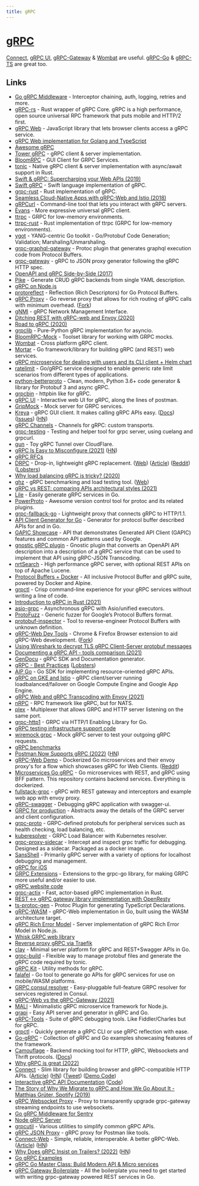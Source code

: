```yaml
---
title: gRPC
---
```


# [gRPC](https://grpc.io)

[Connect](https://github.com/bufbuild/connect-go), [gRPC UI](https://github.com/fullstorydev/grpcui), [gRPC-Gateway](https://github.com/grpc-ecosystem/grpc-gateway) & [Wombat](https://github.com/rogchap/wombat) are useful. [gRPC-Go](https://github.com/grpc/grpc-go) & [gRPC-TS](https://github.com/whisklabs/grpc-ts) are great too.

## Links

- [Go gRPC Middleware](https://github.com/grpc-ecosystem/go-grpc-middleware) - Interceptor chaining, auth, logging, retries and more.
- [gRPC-rs](https://github.com/pingcap/grpc-rs) - Rust wrapper of gRPC Core. gRPC is a high performance, open source universal RPC framework that puts mobile and HTTP/2 first.
- [gRPC Web](https://github.com/grpc/grpc-web) - JavaScript library that lets browser clients access a gRPC service.
- [gRPC Web implementation for Golang and TypeScript](https://github.com/improbable-eng/grpc-web)
- [Awesome gRPC](https://github.com/grpc-ecosystem/awesome-grpc)
- [Tower gRPC](https://github.com/tower-rs/tower-grpc) - gRPC client & server implementation.
- [BloomRPC](https://github.com/uw-labs/bloomrpc) - GUI Client for GRPC Services.
- [tonic](https://github.com/hyperium/tonic) - Native gRPC client & server implementation with async/await support in Rust.
- [Swift & gRPC: Supercharging your Web APIs (2019)](https://docs.google.com/presentation/d/1mKygo8MK6tlG1R6NUV8LN8o8OGzPN1H7hUqjygHkank/edit#slide=id.gc6f73a04f_0_0)
- [Swift gRPC](https://github.com/grpc/grpc-swift) - Swift language implementation of gRPC.
- [grpc-rust](https://github.com/stepancheg/grpc-rust) - Rust implementation of gRPC.
- [Seamless Cloud-Native Apps with gRPC-Web and Istio (2018)](https://venilnoronha.io/seamless-cloud-native-apps-with-grpc-web-and-istio)
- [gRPCurl](https://github.com/fullstorydev/grpcurl) - Command-line tool that lets you interact with gRPC servers.
- [Evans](https://github.com/ktr0731/evans) - More expressive universal gRPC client.
- [ttrpc](https://github.com/containerd/ttrpc) - GRPC for low-memory environments.
- [ttrpc-rust](https://github.com/containerd/ttrpc-rust) - Rust implementation of ttrpc (GRPC for low-memory environments).
- [ygot](https://github.com/openconfig/ygot) - YANG-centric Go toolkit - Go/Protobuf Code Generation; Validation; Marshaling/Unmarshaling.
- [grpc-graphql-gateway](https://github.com/ysugimoto/grpc-graphql-gateway) - Protoc plugin that generates graphql execution code from Protocol Buffers.
- [grpc-gateway](https://github.com/grpc-ecosystem/grpc-gateway) - gRPC to JSON proxy generator following the gRPC HTTP spec.
- [OpenAPI and gRPC Side-by-Side (2017)](https://medium.com/apis-and-digital-transformation/openapi-and-grpc-side-by-side-b6afb08f75ed)
- [Pike](https://github.com/sashabaranov/pike) - Generate CRUD gRPC backends from single YAML description.
- [gRPC on Node.js](https://github.com/grpc/grpc-node)
- [protoreflect](https://github.com/jhump/protoreflect) - Reflection (Rich Descriptors) for Go Protocol Buffers.
- [gRPC Proxy](https://github.com/mwitkow/grpc-proxy) - Go reverse proxy that allows for rich routing of gRPC calls with minimum overhead. ([Fork](https://github.com/vgough/grpc-proxy))
- [gNMI](https://github.com/openconfig/gnmi) - gRPC Network Management Interface.
- [Ditching REST with gRPC-web and Envoy (2020)](https://medium.com/swlh/ditching-rest-with-grpc-web-and-envoy-bfaa89a39b32)
- [Road to gRPC (2020)](https://blog.cloudflare.com/road-to-grpc/)
- [grpclib](https://github.com/vmagamedov/grpclib) - Pure-Python gRPC implementation for asyncio.
- [BloomRPC-Mock](https://github.com/uw-labs/bloomrpc-mock) - Toolset library for working with GRPC mocks.
- [Wombat](https://github.com/rogchap/wombat) - Cross platform gRPC client.
- [Mortar](https://github.com/go-masonry/mortar) - Go framework/library for building gRPC (and REST) web services.
- [gRPC microservice for dealing with users and its CLI client + Helm chart](https://github.com/maelvls/users-grpc)
- [ratelimit](https://github.com/envoyproxy/ratelimit) - Go/gRPC service designed to enable generic rate limit scenarios from different types of applications.
- [python-betterproto](https://github.com/danielgtaylor/python-betterproto) - Clean, modern, Python 3.6+ code generator & library for Protobuf 3 and async gRPC.
- [grpcbin](https://github.com/moul/grpcbin) - httpbin like for gRPC.
- [gRPC UI](https://github.com/fullstorydev/grpcui) - Interactive web UI for gRPC, along the lines of postman.
- [GripMock](https://github.com/tokopedia/gripmock) - Mock server for GRPC services.
- [Kreya](https://kreya.app/) - gRPC GUI client. It makes calling gRPC APIs easy. ([Docs](https://kreya.app/docs/getting-started)) ([Issues](https://github.com/riok/Kreya)) ([HN](https://news.ycombinator.com/item?id=32066569))
- [gRPC Channels](https://github.com/fullstorydev/grpchan) - Channels for gRPC: custom transports.
- [grpc-testing](https://github.com/ryoya-fujimoto/grpc-testing) - Testing and helper tool for grpc server, using cuelang and grpcurl.
- [gun](https://github.com/Qv2ray/gun) - Toy gRPC Tunnel over CloudFlare.
- [gRPC Is Easy to Misconfigure (2021)](https://www.evanjones.ca/grpc-is-tricky.html) ([HN](https://news.ycombinator.com/item?id=26462438))
- [gRPC RFCs](https://github.com/grpc/proposal)
- [DRPC](https://github.com/storj/drpc/) - Drop-in, lightweight gRPC replacement. ([Web](https://storj.github.io/drpc/)) ([Article](https://www.storj.io/blog/introducing-drpc-our-replacement-for-grpc)) ([Reddit](https://www.reddit.com/r/golang/comments/mznppb/introducing_drpc_the_storj_replacement_for_grpc/)) ([Lobsters](https://lobste.rs/s/qo2qqk/introducing_drpc_our_replacement_for))
- [Why load balancing gRPC is tricky? (2020)](https://majidfn.com/blog/20201222-grpc-load-balancing/)
- [ghz](https://github.com/bojand/ghz) - gRPC benchmarking and load testing tool. ([Web](https://ghz.sh/))
- [gRPC vs REST: comparing APIs architectural styles (2021)](https://www.imaginarycloud.com/blog/grpc-vs-rest/)
- [Lile](https://github.com/lileio/lile) - Easily generate gRPC services in Go.
- [PowerProto](https://github.com/storyicon/powerproto) - Awesome version control tool for protoc and its related plugins.
- [grpc-fallback-go](https://github.com/googleapis/grpc-fallback-go) - Lightweight proxy that connects gRPC to HTTP/1.1.
- [API Client Generator for Go](https://github.com/googleapis/gapic-generator-go) - Generator for protocol buffer described APIs for and in Go.
- [GAPIC Showcase](https://github.com/googleapis/gapic-showcase) - API that demonstrates Generated API Client (GAPIC) features and common API patterns used by Google.
- [gnostic gRPC plugin](https://github.com/google/gnostic-grpc) - Gnostic plugin that converts an OpenAPI API description into a description of a gRPC service that can be used to implement that API using gRPC-JSON Transcoding.
- [nrtSearch](https://github.com/Yelp/nrtsearch) - High performance gRPC server, with optional REST APIs on top of Apache Lucene.
- [Protocol Buffers + Docker](https://github.com/znly/docker-protobuf) - All inclusive Protocol Buffer and gRPC suite, powered by Docker and Alpine.
- [grpctl](https://github.com/njhale/grpctl) - Crisp command-line experience for your gRPC services without writing a line of code.
- [Introduction to gRPC in Rust (2021)](https://romankudryashov.com/blog/2021/04/grpc-rust/)
- [asio-grpc](https://github.com/Tradias/asio-grpc) - Asynchronous gRPC with Asio/unified executors.
- [ProtoFuzz](https://github.com/trailofbits/protofuzz) - Generic fuzzer for Google’s Protocol Buffers format.
- [protobuf-inspector](https://github.com/mildsunrise/protobuf-inspector) - Tool to reverse-engineer Protocol Buffers with unknown definition.
- [gRPC-Web Dev Tools](https://github.com/SafetyCulture/grpc-web-devtools) - Chrome & Firefox Browser extension to aid gRPC-Web development. ([Fork](https://github.com/jrapoport/grpc-web-devtools))
- [Using Wireshark to decrypt TLS gRPC Client-Server protobuf messages](https://github.com/salrashid123/grpc_sslkeylog)
- [Documenting a gRPC API - tools comparison (2021)](https://blog.gendocu.com/posts/documenting-grpc/)
- [GenDocu](https://gendocu.com/) - gRPC SDK and Documentation generator.
- [gRPC - Best Practices](https://kreya.app/blog/grpc-best-practices/) ([Lobsters](https://lobste.rs/s/3bsg5h/grpc_best_practices))
- [AIP Go](https://github.com/einride/aip-go) - Go SDK for implementing resource-oriented gRPC APIs.
- [gRPC on GKE and Istio](https://github.com/salrashid123/gcegrpc) - gRPC client/server running loadbalanced/failover on Google Compute Engine and Google App Engine.
- [gRPC Web and gRPC Transcoding with Envoy (2021)](https://blog.salrashid.dev/articles/2021/grpc_web_and_transcoding_with_envoy/)
- [nRPC](https://github.com/nats-rpc/nrpc) - RPC framework like gRPC, but for NATS.
- [plex](https://github.com/phogolabs/plex) - Multiplexer that allows GRPC and HTTP server listening on the same port.
- [grpc-http1](https://github.com/stackrox/go-grpc-http1) - GRPC via HTTP/1 Enabling Library for Go.
- [gRPC testing infrastructure support code](https://github.com/grpc/test-infra)
- [wiremock grpc](https://github.com/mustakimali/wiremock-grpc-rs) - Mock gRPC server to test your outgoing gRPC requests.
- [gRPC benchmarks](https://github.com/LesnyRumcajs/grpc_bench)
- [Postman Now Supports gRPC (2022)](https://blog.postman.com/postman-now-supports-grpc/) ([HN](https://news.ycombinator.com/item?id=30176745))
- [gRPC-Web Demo](https://github.com/uid4oe/grpc-web-demo) - Dockerized Go microservices and their envoy proxy's for a flow which showcases gRPC for Web Clients. ([Reddit](https://www.reddit.com/r/golang/comments/sqthd7/go_and_grpc_is_just_so_intuitive_heres_a_detailed/))
- [Microservices Go gRPC](https://github.com/uid4oe/microservices-go-grpc) - Go microservices with REST, and gRPC using BFF pattern. This repository contains backend services. Everything is dockerized.
- [fullstack-grpc](https://github.com/SabariVig/fullstack-grpc) - gRPC with REST gateway and interceptors and example web app with envoy proxy.
- [gRPC-swagger](https://github.com/grpc-swagger/grpc-swagger) - Debugging gRPC application with swagger-ui.
- [GRPC for production](https://github.com/apssouza22/grpc-production-go) - Abstracts away the details of the GRPC server and client configuration.
- [grpc-proto](https://github.com/grpc/grpc-proto) - GRPC-defined protobufs for peripheral services such as health checking, load balancing, etc.
- [kuberesolver](https://github.com/sercand/kuberesolver) - GRPC Load Balancer with Kubernetes resolver.
- [grpc-proxy-sidecar](https://github.com/dialohq/grpc-proxy-sidecar) - Intercept and inspect grpc traffic for debugging. Designed as a sidecar. Packaged as a docker image.
- [SansShell](https://github.com/Snowflake-Labs/sansshell) - Primarily gRPC server with a variety of options for localhost debugging and management.
- [gRPC for iOS](https://github.com/grpc/grpc-ios)
- [GRPC Extensions](https://github.com/jhump/grpcext) - Extensions to the grpc-go library, for making GRPC more useful and/or easier to use.
- [gRPC website code](https://github.com/grpc/grpc.io)
- [grpc-actix](https://github.com/m10io/grpc-actix) - Fast, actor-based gRPC implementation in Rust.
- [REST <-> gRPC gateway library implementation with OpenResty](https://github.com/ysugimoto/lua-resty-grpc-gateway)
- [ts-protoc-gen](https://github.com/improbable-eng/ts-protoc-gen) - Protoc Plugin for generating TypeScript Declarations.
- [gRPC-WASM](https://github.com/johanbrandhorst/grpc-wasm) - gRPC-Web implementation in Go, built using the WASM architecture target.
- [gRPC Rich Error Model](https://github.com/markelog/grpc-rich-error-model) - Server implementation of gRPC Rich Error Model in Node.js.
- [Whisk GRPC web library](https://github.com/whisklabs/grpc-ts)
- [Reverse proxy gRPC via Traefik](https://github.com/LdDl/traefik-grpc-reverse-proxy)
- [clay](https://github.com/utrack/clay) - Minimal server platform for gRPC and REST+Swagger APIs in Go.
- [grpc-build](https://github.com/stefandanaita/grpc-build) - Flexible way to manage protobuf files and generate the gRPC code required by tonic.
- [gRPC Kit](https://github.com/chainguard-dev/go-grpc-kit) - Utility methods for gRPC.
- [falafel](https://github.com/lightninglabs/falafel) - Go tool to generate go APIs for gRPC services for use on mobile/WASM platforms.
- [GRPC consul resolver](https://github.com/mbobakov/grpc-consul-resolver) - Easy-pluggable full-feature GRPC resolver for services registered in Consul.
- [gRPC-Web vs the gRPC-Gateway (2021)](https://jbrandhorst.com/post/grpc-in-the-browser/)
- [MALI](https://github.com/malijs/mali) - Minimalistic gRPC microservice framework for Node.js.
- [grapi](https://github.com/izumin5210/grapi) - Easy API server and generator in gRPC and Go.
- [gRPC-Tools](https://github.com/bradleyjkemp/grpc-tools) - Suite of gRPC debugging tools. Like Fiddler/Charles but for gRPC.
- [grpctl](https://github.com/joshcarp/grpctl) - Quickly generate a gRPC CLI or use gRPC reflection with ease.
- [Go-gRPC](https://github.com/vladimirvivien/go-grpc) - Collection of gRPC and Go examples showcasing features of the framework.
- [Camouflage](https://github.com/testinggospels/camouflage) - Backend mocking tool for HTTP, gRPC, Websockets and Thrift protocols. ([Docs](https://testinggospels.github.io/camouflage/))
- [Why gRPC is great (2022)](https://twitter.com/kelseyhightower/status/1529573644262727680)
- [Connect](https://github.com/bufbuild/connect-go) - Slim library for building browser and gRPC-compatible HTTP APIs. ([Article](https://buf.build/blog/connect-a-better-grpc)) ([HN](https://news.ycombinator.com/item?id=31584555)) ([Tweet](https://twitter.com/wallyqs/status/1532239194927484928)) ([Demo Code](https://github.com/bufbuild/connect-demo))
- [Interactive gRPC API Documentation](https://gendocu-demo.web.app/) ([Code](https://github.com/gendocu-com/grpc-docs))
- [The Story of Why We Migrate to gRPC and How We Go About It - Matthias Grüter, Spotify (2019)](https://www.youtube.com/watch?v=fMq3IpPE3TU)
- [gRPC Websocket Proxy](https://github.com/tmc/grpc-websocket-proxy) - Proxy to transparently upgrade grpc-gateway streaming endpoints to use websockets.
- [Go gRPC Middleware for Sentry](https://github.com/johnbellone/grpc-middleware-sentry)
- [Node gRPC Server](https://github.com/MattIPv4/node-grpc-server)
- [grpcutil](https://github.com/authzed/grpcutil) - Various utilities to simplify common gRPC APIs.
- [gRPC JSON Proxy](https://github.com/jnewmano/grpc-json-proxy) - gRPC proxy for Postman like tools.
- [Connect-Web](https://github.com/bufbuild/connect-web) - Simple, reliable, interoperable. A better gRPC-Web. ([Article](https://buf.build/blog/connect-web-protobuf-grpc-in-the-browser)) ([HN](https://news.ycombinator.com/item?id=32345670))
- [Why Does gRPC Insist on Trailers? (2022)](https://carlmastrangelo.com/blog/why-does-grpc-insist-on-trailers) ([HN](https://news.ycombinator.com/item?id=32380769))
- [Go gRPC Examples](https://github.com/itsksaurabh/go-grpc-examples)
- [gRPC Go Master Class: Build Modern API & Micro services](https://github.com/Clement-Jean/grpc-go-course)
- [gRPC Gateway Boilerplate](https://github.com/johanbrandhorst/grpc-gateway-boilerplate) - All the boilerplate you need to get started with writing grpc-gateway powered REST services in Go.
